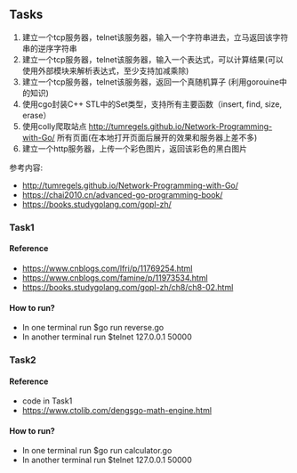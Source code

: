 ## Tasks
1. 建立一个tcp服务器，telnet该服务器，输入一个字符串进去，立马返回该字符串的逆序字符串 
2. 建立一个tcp服务器，telnet该服务器，输入一个表达式，可以计算结果(可以使用外部模块来解析表达式，至少支持加减乘除)
3. 建立一个tcp服务器，telnet该服务器，返回一个真随机算子 (利用gorouine中的知识)
4. 使用cgo封装C++ STL中的Set类型，支持所有主要函数（insert, find, size, erase）
5. 使用colly爬取站点 http://tumregels.github.io/Network-Programming-with-Go/ 所有页面(在本地打开页面后展开的效果和服务器上差不多)
6. 建立一个http服务器，上传一个彩色图片，返回该彩色的黑白图片

参考内容: 
- http://tumregels.github.io/Network-Programming-with-Go/
- https://chai2010.cn/advanced-go-programming-book/
- https://books.studygolang.com/gopl-zh/

### Task1
#### Reference
- https://www.cnblogs.com/lfri/p/11769254.html
- https://www.cnblogs.com/famine/p/11973534.html
- https://books.studygolang.com/gopl-zh/ch8/ch8-02.html
#### How to run?
- In one terminal run $go run reverse.go
- In another terminal run $telnet 127.0.0.1 50000

### Task2
#### Reference
- code in Task1
- https://www.ctolib.com/dengsgo-math-engine.html
#### How to run?
- In one terminal run $go run calculator.go
- In another terminal run $telnet 127.0.0.1 50000
